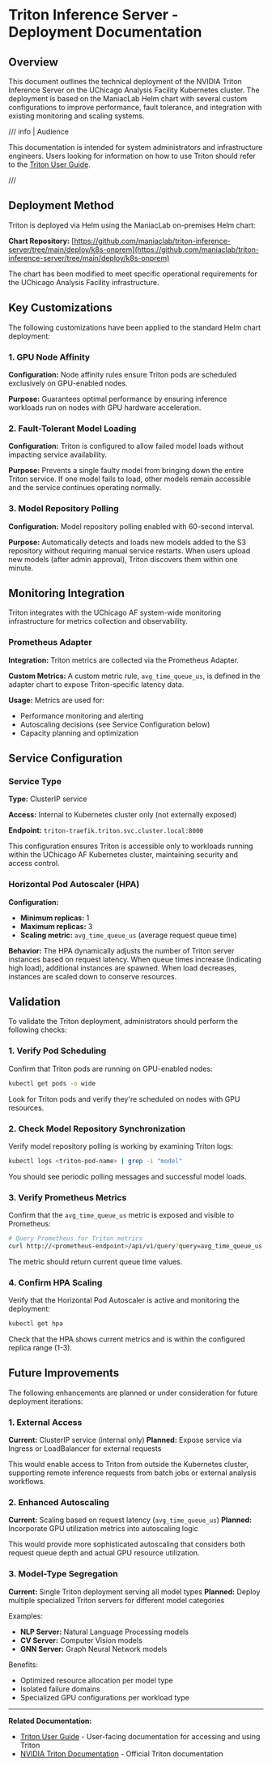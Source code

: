 # Triton Inference Server - Deployment Documentation

## Overview

This document outlines the technical deployment of the NVIDIA Triton Inference
Server on the UChicago Analysis Facility Kubernetes cluster. The deployment is
based on the ManiacLab Helm chart with several custom configurations to improve
performance, fault tolerance, and integration with existing monitoring and
scaling systems.

/// info | Audience

This documentation is intended for system administrators and infrastructure engineers. Users looking for information on how to use Triton should refer to the [Triton User Guide](triton.md).

///

## Deployment Method

Triton is deployed via Helm using the ManiacLab on-premises Helm chart:

**Chart Repository:**
[https://github.com/maniaclab/triton-inference-server/tree/main/deploy/k8s-onprem](https://github.com/maniaclab/triton-inference-server/tree/main/deploy/k8s-onprem)

The chart has been modified to meet specific operational requirements for the
UChicago Analysis Facility infrastructure.

## Key Customizations

The following customizations have been applied to the standard Helm chart
deployment:

### 1. GPU Node Affinity

**Configuration:** Node affinity rules ensure Triton pods are scheduled
exclusively on GPU-enabled nodes.

**Purpose:** Guarantees optimal performance by ensuring inference workloads run
on nodes with GPU hardware acceleration.

### 2. Fault-Tolerant Model Loading

**Configuration:** Triton is configured to allow failed model loads without
impacting service availability.

**Purpose:** Prevents a single faulty model from bringing down the entire Triton
service. If one model fails to load, other models remain accessible and the
service continues operating normally.

### 3. Model Repository Polling

**Configuration:** Model repository polling enabled with 60-second interval.

**Purpose:** Automatically detects and loads new models added to the S3
repository without requiring manual service restarts. When users upload new
models (after admin approval), Triton discovers them within one minute.

## Monitoring Integration

Triton integrates with the UChicago AF system-wide monitoring infrastructure for
metrics collection and observability.

### Prometheus Adapter

**Integration:** Triton metrics are collected via the Prometheus Adapter.

**Custom Metrics:** A custom metric rule, `avg_time_queue_us`, is defined in the
adapter chart to expose Triton-specific latency data.

**Usage:** Metrics are used for:

- Performance monitoring and alerting
- Autoscaling decisions (see Service Configuration below)
- Capacity planning and optimization

## Service Configuration

### Service Type

**Type:** ClusterIP service

**Access:** Internal to Kubernetes cluster only (not externally exposed)

**Endpoint:** `triton-traefik.triton.svc.cluster.local:8000`

This configuration ensures Triton is accessible only to workloads running within
the UChicago AF Kubernetes cluster, maintaining security and access control.

### Horizontal Pod Autoscaler (HPA)

**Configuration:**

- **Minimum replicas:** 1
- **Maximum replicas:** 3
- **Scaling metric:** `avg_time_queue_us` (average request queue time)

**Behavior:** The HPA dynamically adjusts the number of Triton server instances
based on request latency. When queue times increase (indicating high load),
additional instances are spawned. When load decreases, instances are scaled down
to conserve resources.

## Validation

To validate the Triton deployment, administrators should perform the following
checks:

### 1. Verify Pod Scheduling

Confirm that Triton pods are running on GPU-enabled nodes:

```bash
kubectl get pods -o wide
```

Look for Triton pods and verify they're scheduled on nodes with GPU resources.

### 2. Check Model Repository Synchronization

Verify model repository polling is working by examining Triton logs:

```bash
kubectl logs <triton-pod-name> | grep -i "model"
```

You should see periodic polling messages and successful model loads.

### 3. Verify Prometheus Metrics

Confirm that the `avg_time_queue_us` metric is exposed and visible to
Prometheus:

```bash
# Query Prometheus for Triton metrics
curl http://<prometheus-endpoint>/api/v1/query?query=avg_time_queue_us
```

The metric should return current queue time values.

### 4. Confirm HPA Scaling

Verify that the Horizontal Pod Autoscaler is active and monitoring the
deployment:

```bash
kubectl get hpa
```

Check that the HPA shows current metrics and is within the configured replica
range (1-3).

## Future Improvements

The following enhancements are planned or under consideration for future
deployment iterations:

### 1. External Access

**Current:** ClusterIP service (internal only) **Planned:** Expose service via
Ingress or LoadBalancer for external requests

This would enable access to Triton from outside the Kubernetes cluster,
supporting remote inference requests from batch jobs or external analysis
workflows.

### 2. Enhanced Autoscaling

**Current:** Scaling based on request latency (`avg_time_queue_us`) **Planned:**
Incorporate GPU utilization metrics into autoscaling logic

This would provide more sophisticated autoscaling that considers both request
queue depth and actual GPU resource utilization.

### 3. Model-Type Segregation

**Current:** Single Triton deployment serving all model types **Planned:**
Deploy multiple specialized Triton servers for different model categories

Examples:

- **NLP Server:** Natural Language Processing models
- **CV Server:** Computer Vision models
- **GNN Server:** Graph Neural Network models

Benefits:

- Optimized resource allocation per model type
- Isolated failure domains
- Specialized GPU configurations per workload type

---

**Related Documentation:**

- [Triton User Guide](triton.md) - User-facing documentation for accessing and
  using Triton
- [NVIDIA Triton Documentation](https://docs.nvidia.com/deeplearning/triton-inference-server/user-guide/docs/) -
  Official Triton documentation
